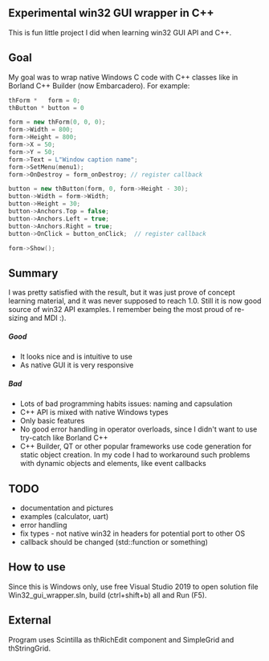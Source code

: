 ## Experimental win32 GUI wrapper in C++
This is fun little project I did when learning win32 GUI API and C++.

## Goal
My goal was to wrap native Windows C code with C++ classes like in Borland C++ Builder (now Embarcadero).
For example:

```c++
thForm *   form = 0;
thButton * button = 0

form = new thForm(0, 0, 0);
form->Width = 800;
form->Height = 800;
form->X = 50;
form->Y = 50;
form->Text = L"Window caption name";
form->SetMenu(menu1);
form->OnDestroy = form_onDestroy; // register callback

button = new thButton(form, 0, form->Height - 30);
button->Width = form->Width;
button->Height = 30;
button->Anchors.Top = false;
button->Anchors.Left = true;
button->Anchors.Right = true;
button->OnClick = button_onClick;  // register callback

form->Show();
```
## Summary
I was pretty satisfied with the result, but it was just prove of concept learning material, and it was never supposed to reach 1.0. Still it is now good source of win32 API examples. I remember being the most proud of re-sizing and MDI :).

##### Good
- It looks nice and is intuitive to use
- As native GUI it is very responsive
##### Bad
- Lots of bad programming habits issues: naming and capsulation
- C++ API is mixed with native Windows types
- Only basic features
- No good error handling in operator overloads, since I didn't want to use try-catch like Borland C++
- C++ Builder, QT or other popular frameworks use code generation for static object creation. In my code I had to workaround such problems with dynamic objects and elements, like event callbacks

## TODO
- documentation and pictures
- examples (calculator, uart)
- error handling
- fix types - not native win32 in headers for potential port to other OS
- callback should be changed (std::function or something)

## How to use
Since this is Windows only, use free Visual Studio 2019 to open solution file Win32_gui_wrapper.sln, build (ctrl+shift+b) all and Run (F5).

## External
Program uses Scintilla as thRichEdit component and SimpleGrid and thStringGrid.
